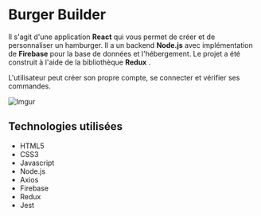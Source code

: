 # Burger Builder

Il s'agit d'une application **React** qui vous permet de créer et de personnaliser un hamburger. Il a un backend **Node.js** avec implémentation de **Firebase** pour la base de données et l'hébergement. Le projet a été construit à l'aide de la bibliothèque **Redux** .

L'utilisateur peut créer son propre compte, se connecter et vérifier ses commandes.

![Imgur](https://imgur.com/XRRvBqc.jpg)
## Technologies utilisées

- HTML5
- CSS3
- Javascript
- Node.js
- Axios
- Firebase
- Redux
- Jest
